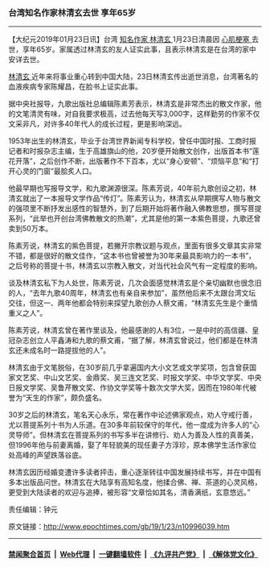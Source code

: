 ### 台湾知名作家林清玄去世 享年65岁
------------------------

<p>
 【大纪元2019年01月23日讯】台湾
 <a href="http://www.epochtimes.com/gb/tag/%E7%9F%A5%E5%90%8D%E4%BD%9C%E5%AE%B6.html">
  知名作家
 </a>
 <a href="http://www.epochtimes.com/gb/tag/%E6%9E%97%E6%B8%85%E7%8E%84.html">
  林清玄
 </a>
 1月23日清晨因
 <a href="http://www.epochtimes.com/gb/tag/%E5%BF%83%E8%82%8C%E6%A2%97%E5%A1%9E.html">
  心肌梗塞
 </a>
 去世，享年65岁。家属透过林清玄的友人证实此事，且表示林清玄是在台湾的家中安详去世。
</p>
<p>
 <a href="http://www.epochtimes.com/gb/tag/%E6%9E%97%E6%B8%85%E7%8E%84.html">
  林清玄
 </a>
 近年来将事业重心转到中国大陆，23日林清玄传出逝世消息，台湾著名的血液疾病专家陈耀昌，在脸书上证实此事。
</p>
<p>
 据中央社报导，九歌出版社总编辑陈素芳表示，林清玄是非常杰出的散文作家，他的文笔清灵有味，对自我要求极高，过去他每天写3,000字，这样勤劳的作家不仅文采非凡，对许多40年代人的成长过程，更是影响深远。
</p>
<p>
 1953年出生的林清玄，毕业于台湾世界新闻专科学校，曾任中国时报、工商时报记者和时报杂志主编，生于高雄旗山的他，20岁便开始散文创作，出版首本书“莲花开落”，之后创作不断，出版著作不下百本，尤以“身心安顿”、“烦恼平息”和“打开心灵的门窗”最脍炙人口。
</p>
<p>
 他最早期也写报导文学，和九歌渊源很深。陈素芳说，40年前九歌创设之初，林清玄就出了一本报导文学作品“传灯”。陈素芳认为，林清玄从早期撰写人物与散文的强项里不断抒发出感性的智慧外，到了后期开始将著作融入佛教思想，撰写菩提系列，“此举也开创台湾佛教散文的热潮”，尤其是他的第一本紫色菩提，九歌还曾卖到50万本。
</p>
<p>
 陈素芳说，林清玄的紫色菩提，若撇开宗教议题与观点，里面有很多文章其实非常不错，都是很好的散文佳作，“这本书也曾被誉为30年来最具影响力的一本书”，之后号称的菩提十书，林清玄以宗教入散文，对当代社会风气有一定程度的影响。
</p>
<p>
 谈及林清玄私下为人处世，陈素芳说，几次会面感觉林清玄是个亲切幽默也很念旧的人，“去年九歌40周年，林清玄也有亲自来参加”，虽然他后来不太跟台湾文坛交往，但这一、两年他都会特别来探望九歌创办人蔡文甫，“林清玄先生是个重情重义之人”。
</p>
<p>
 陈素芳说，林清玄曾在著作里谈及，他最感谢的人有3位，一是中时的高信疆、皇冠杂志创立人平鑫涛和九歌的蔡文甫，“据了解，林清玄曾说过，他们都是在林清玄还未成名时一路提拔他的人”。
</p>
<p>
 林清玄由于文笔脱俗，在30岁前几乎拿遍国内大小文艺或文学奖项，包含曾获国家文艺奖、中山文艺奖、金鼎奖、吴三连文艺奖、时报文学奖、中华文学奖、中央日报文学奖、吴鲁芹散文奖、作协文学奖等十数次文学大奖，因而在1980年代被誉为“天生的作家”，颇负盛名。
</p>
<p>
 30岁之后的林清玄，笔名天心永乐，常在著作中论述佛家观点，劝人守戒行善，尤以菩提系列十书为人乐道。在30多年前较保守的年代，他一度成为许多人的“心灵导师”。但林清玄在菩提系列的书写多半在讲修行、劝人为善及人性的真善美，但1996年他与前妻离婚，娶了年轻貌美的现任妻子方淳珍，原本佛学生活作家位处高峰的声望跌落谷底。
</p>
<p>
 林清玄因历经婚变遭许多读者抨击，重心逐渐转往中国发展持续书写，并在中国有多本出版品问世。林清玄在大陆享有高知名度，他揉合佛、禅、茶道的心灵风格，更受到大陆读者的欢迎与追捧，被形容“文章恰如其名，清香满纸，玄意悠远。”
</p>
<p>
 责任编辑：钟元
</p>
<p>
</p>

原文链接：http://www.epochtimes.com/gb/19/1/23/n10996039.htm


------------------------
#### [禁闻聚合首页](https://github.com/gfw-breaker/banned-news/blob/master/README.md) &nbsp;|&nbsp; [Web代理](https://github.com/gfw-breaker/open-proxy/blob/master/README.md) &nbsp;|&nbsp; [一键翻墙软件](https://github.com/gfw-breaker/nogfw/blob/master/README.md) &nbsp;|&nbsp; [《九评共产党》](https://github.com/gfw-breaker/9ping.md/blob/master/README.md#九评之一评共产党是什么) &nbsp;|&nbsp; [《解体党文化》](https://github.com/gfw-breaker/jtdwh.md/blob/master/README.md#绪论)